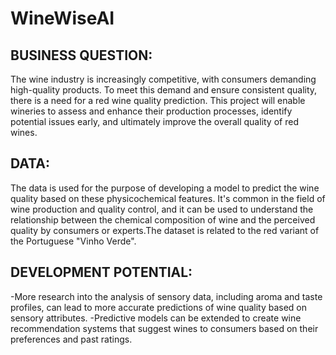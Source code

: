 # WineWiseAI

## BUSINESS QUESTION:
The wine industry is increasingly competitive, with consumers demanding high-quality products. To meet this demand and ensure consistent quality, there is a need for a red wine quality prediction. This project will enable wineries to assess and enhance their production processes, identify potential issues early, and ultimately improve the overall quality of red wines.

## DATA:
The data is used for the purpose of developing a model  to predict the wine quality based on these physicochemical features. It's common in the field of wine production and quality control, and it can be used to understand the relationship between the chemical composition of wine and the perceived quality by consumers or experts.The dataset is related to the red variant of the Portuguese "Vinho Verde".

## DEVELOPMENT POTENTIAL:
-More research into the analysis of sensory data, including aroma and taste profiles, can lead to more accurate predictions of wine quality based on sensory attributes.
-Predictive models can be extended to create wine recommendation systems that suggest wines to consumers based on their preferences and past ratings.
